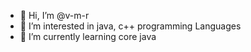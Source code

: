 - 👋 Hi, I’m @v-m-r
- 👀 I’m interested in java, c++ programming Languages
- 🌱 I’m currently learning core java

<!---
v-m-r/v-m-r is a ✨ special ✨ repository because its `README.md` (this file) appears on your GitHub profile.
You can click the Preview link to take a look at your changes.
--->
